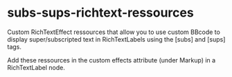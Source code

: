 # subs-sups-richtext-ressources
Custom RichTextEffect ressources that allow you to use custom BBcode to display super/subscripted text in RichTextLabels using the [subs] and [sups] tags.

Add these ressources in the custom effects attribute (under Markup) in a RichTextLabel node.
